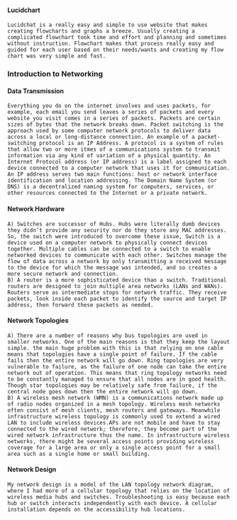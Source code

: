 
#### Lucidchart
    Lucidchat is a really easy and simple to use website that makes creating flowcharts and graphs a breeze. Usually creating a complicated flowchart took time and effort and planning and sometimes without instruction. Flowchart makes that process really easy and guided for each user based on their needs/wants and creating my flow chart was very simple and fast. 


###  Introduction to Networking 
#### Data Transmission
    Everything you do on the internet involves and uses packets, for example, each email you send leaves a series of packets and every website you visit comes in a series of packets. Packets are certain sizes of bytes that the network breaks down. Packet switching is the approach used by some computer network protocols to deliver data across a local or long-distance connection. An example of a packet-switching protocol is an IP Address. A protocol is a system of rules that allow two or more itmes of a communications system to transmit information via any kind of variation of a physical quantity. An Internet Protocol address (or IP address) is a label assigned to each device connected to a computer network that uses it for communication. An IP address serves two main functions: host or network interface identification and location addressing. The Domain Name System (or DNS) is a decentralized naming system for computers, services, or other resources connected to the Internet or a private network.

####  Network Hardware
    A) Switches are successor of Hubs. Hubs were literally dumb devices they didn’t provide any security nor do they store any MAC addresses. So, the switch were introduced to overcome these issue, Switch is a device used on a computer network to physically connect devices together. Multiple cables can be connected to a switch to enable networked devices to communicate with each other. Switches manage the flow of data across a network by only transmitting a received message to the device for which the message was intended, and so creates a more secure network and connection. 
    B) A router is a more sophisticated device than a switch. Traditional routers are designed to join multiple area networks (LANs and WANs). Routers serve as intermediate stops for network traffic. They receive packets, look inside each packet to identify the source and target IP address, then forward these packets as needed. 
    
#### Network Topologies
    A) There are a number of reasons why bus topologies are used in smaller networks. One of the main reasons is that they keep the layout simple. the main huge problem with this is that relying on one cable means that topologies have a single point of failure. If the cable fails then the entire network will go down. Ring topologies are very vulnerable to failure, as the failure of one node can take the entire network out of operation. This means that ring topology networks need to be constantly managed to ensure that all nodes are in good health. Though star topologies may be relatively safe from failure, if the central node goes down then the entire network will go down.
    B) A wireless mesh network (WMN) is a communications network made up of radio nodes organized in a mesh topology. Wireless mesh networks often consist of mesh clients, mesh routers and gateways. Meanwhile infrastructure wireless topology is commonly used to extend a wired LAN to include wireless devices.APs are not mobile and have to stay connected to the wired network; therefore, they become part of the wired network infrastructure thus the name. In infrastructure wireless networks, there might be several access points providing wireless coverage for a large area or only a single access point for a small area such as a single home or small building.
    
#### Network Design 
    My network design is a model of the LAN topology network diagram, where I had more of a cellular topology that relies on the location of wireless media hubs and switches. Troubleshooting is easy because each hub or switch interacts independently with each device. A cellular installation depends on the accessibility hub locations.
